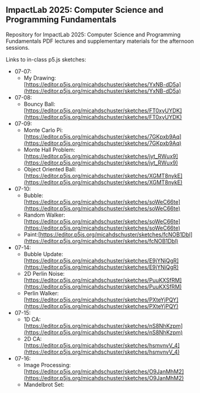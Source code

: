 ## ImpactLab 2025: Computer Science and Programming Fundamentals

Repository for ImpactLab 2025: Computer Science and Programming Fundamentals PDF lectures and supplementary materials for the afternoon sessions.

Links to in-class p5.js sketches:

 - 07-07:
     - My Drawing: [https://editor.p5js.org/micahdschuster/sketches/YxNB-dD5a](https://editor.p5js.org/micahdschuster/sketches/YxNB-dD5a)
 - 07-08:
     - Bouncy Ball: [https://editor.p5js.org/micahdschuster/sketches/FT0xyUYDK](https://editor.p5js.org/micahdschuster/sketches/FT0xyUYDK)
 - 07-09:
     - Monte Carlo Pi: [https://editor.p5js.org/micahdschuster/sketches/7GKpxb9Aq](https://editor.p5js.org/micahdschuster/sketches/7GKpxb9Aq)
     - Monte Hall Problem: [https://editor.p5js.org/micahdschuster/sketches/jyt_RWux9](https://editor.p5js.org/micahdschuster/sketches/jyt_RWux9)
     - Object Oriented Ball: [https://editor.p5js.org/micahdschuster/sketches/XGMT8nykE](https://editor.p5js.org/micahdschuster/sketches/XGMT8nykE)
 - 07-10:
     - Bubble: [https://editor.p5js.org/micahdschuster/sketches/soWeC66te](https://editor.p5js.org/micahdschuster/sketches/soWeC66te)
     - Random Walker: [https://editor.p5js.org/micahdschuster/sketches/soWeC66te](https://editor.p5js.org/micahdschuster/sketches/soWeC66te)
     - Paint:[https://editor.p5js.org/micahdschuster/sketches/fcNOB1Dbl](https://editor.p5js.org/micahdschuster/sketches/fcNOB1Dbl)
 - 07-14:
     - Bubble Update: [https://editor.p5js.org/micahdschuster/sketches/E9jYNiQgR](https://editor.p5js.org/micahdschuster/sketches/E9jYNiQgR)
     - 2D Perlin Noise: [https://editor.p5js.org/micahdschuster/sketches/PuuKXSfRM](https://editor.p5js.org/micahdschuster/sketches/PuuKXSfRM)
     - Perlin Walker: [https://editor.p5js.org/micahdschuster/sketches/PXteYjPQY](https://editor.p5js.org/micahdschuster/sketches/PXteYjPQY)
 - 07-15:
     - 1D CA: [https://editor.p5js.org/micahdschuster/sketches/nS8NhKzpm](https://editor.p5js.org/micahdschuster/sketches/nS8NhKzpm)
     - 2D CA: [https://editor.p5js.org/micahdschuster/sketches/hsmvnvV_4](https://editor.p5js.org/micahdschuster/sketches/hsmvnvV_4)
 - 07-16:
     - Image Processing: [https://editor.p5js.org/micahdschuster/sketches/O9JanMhM2](https://editor.p5js.org/micahdschuster/sketches/O9JanMhM2)
     - Mandelbrot Set:
